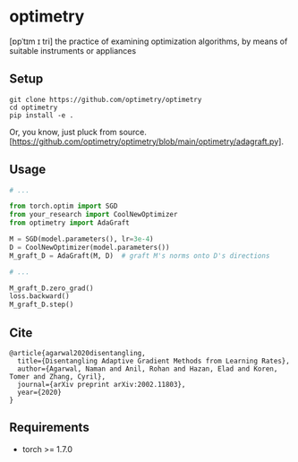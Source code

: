 optimetry
=========

[ɒpˈtɪm ɪ tri] the practice of examining optimization algorithms, by means of suitable instruments or appliances

Setup
-----
```
git clone https://github.com/optimetry/optimetry
cd optimetry
pip install -e .
```

Or, you know, just pluck from source. [https://github.com/optimetry/optimetry/blob/main/optimetry/adagraft.py].

Usage
-----
```python
# ...

from torch.optim import SGD
from your_research import CoolNewOptimizer
from optimetry import AdaGraft

M = SGD(model.parameters(), lr=3e-4)
D = CoolNewOptimizer(model.parameters())
M_graft_D = AdaGraft(M, D)  # graft M's norms onto D's directions

# ...

M_graft_D.zero_grad()
loss.backward()
M_graft_D.step()
```

Cite
----
```
@article{agarwal2020disentangling,
  title={Disentangling Adaptive Gradient Methods from Learning Rates},
  author={Agarwal, Naman and Anil, Rohan and Hazan, Elad and Koren, Tomer and Zhang, Cyril},
  journal={arXiv preprint arXiv:2002.11803},
  year={2020}
}
```

Requirements
------------
- torch >= 1.7.0
